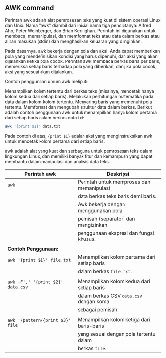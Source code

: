 ## AWK command
Perintah awk adalah alat pemrosesan teks yang kuat di sistem operasi Linux dan Unix. Nama "awk" diambil dari inisial nama tiga penciptanya: Alfred Aho, Peter Weinberger, dan Brian Kernighan. Perintah ini digunakan untuk membaca, memanipulasi, dan memformat teks atau data dalam berkas atau aliran masukan (stdin) dan menghasilkan keluaran yang diinginkan.

Pada dasarnya, awk bekerja dengan pola dan aksi. Anda dapat memberikan pola yang mendefinisikan kondisi yang harus dipenuhi, dan aksi yang akan dijalankan ketika pola cocok. Perintah awk membaca berkas baris per baris, memeriksa setiap baris terhadap pola yang diberikan, dan jika pola cocok, aksi yang sesuai akan dijalankan.

Contoh penggunaan umum awk meliputi:

Menampilkan kolom tertentu dari berkas teks (misalnya, mencetak hanya kolom kedua dari setiap baris).
Melakukan perhitungan matematika pada data dalam kolom-kolom tertentu.
Menyaring baris yang memenuhi pola tertentu.
Memformat dan mengubah struktur data dalam berkas.
Berikut adalah contoh penggunaan awk untuk menampilkan hanya kolom pertama dari setiap baris dalam berkas data.txt:

```bash
awk '{print $1}' data.txt
```
Pada contoh di atas, `{print $1}` adalah aksi yang menginstruksikan awk untuk mencetak kolom pertama dari setiap baris.

awk adalah alat yang kuat dan serbaguna untuk pemrosesan teks dalam lingkungan Linux, dan memiliki banyak fitur dan kemampuan yang dapat membantu dalam manipulasi dan analisis data teks.

| Perintah awk                    | Deskripsi                                      |
|---------------------------------|-----------------------------------------------|
| `awk`                           | Perintah untuk memproses dan memanipulasi     |
|                                 | data berkas teks baris demi baris.            |
|                                 | Awk bekerja dengan menggunakan pola          |
|                                 | pemisah (separator) dan mengizinkan           |
|                                 | penggunaan ekspresi dan fungsi khusus.         |
|                                 |                                               |
| **Contoh Penggunaan:**           |                                               |
| `awk '{print $1}' file.txt`      | Menampilkan kolom pertama dari setiap baris   |
|                                 | dalam berkas `file.txt`.                      |
|                                 |                                               |
| `awk -F',' '{print $2}' data.csv`| Menampilkan kolom kedua dari setiap baris     |
|                                 | dalam berkas CSV `data.csv` dengan koma       |
|                                 | sebagai pemisah.                             |
|                                 |                                               |
| `awk '/pattern/{print $3}' file` | Menampilkan kolom ketiga dari baris-baris     |
|                                 | yang sesuai dengan pola tertentu dalam        |
|                                 | berkas `file`.                               |

